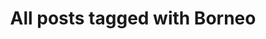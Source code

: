 ---
layout: tag
title: "All posts tagged with Borneo"
permalink: /weblog/tags/borneo/
taxonomy: Borneo
---
